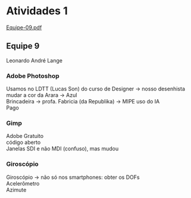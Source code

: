 # Atividades 1

[Equipe-09.pdf](Equipe-09.pdf)  

## Equipe 9

Leonardo André Lange  

### Adobe Photoshop  

Usamos no LDTT (Lucas Son) do curso de Designer -> nosso desenhista  
  mudar a cor da Arara -> Azul  
Brincadeira -> profa. Fabricia (da Republika) -> MIPE uso do IA  
Pago  

### Gimp

Adobe Gratuito  
código aberto  
Janelas SDI e não MDI (confuso), mas mudou  

### Giroscópio

Giroscópio -> não só nos smartphones: obter os DOFs  
Acelerômetro  
Azimute  
